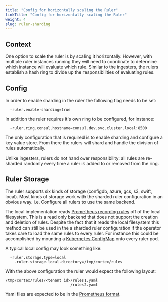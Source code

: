 ```yaml
---
title: "Config for horizontally scaling the Ruler"
linkTitle: "Config for horizontally scaling the Ruler"
weight: 4
slug: ruler-sharding
---
```


## Context

One option to scale the ruler is by scaling it horizontally. However, with multiple ruler instances running they will need to coordinate to determine which instance will evaluate which rule. Similar to the ingesters, the rulers establish a hash ring to divide up the responsibilities of evaluating rules.

## Config

In order to enable sharding in the ruler the following flag needs to be set:

```
  -ruler.enable-sharding=true
```

In addition the ruler requires it's own ring to be configured, for instance:

```
  -ruler.ring.consul.hostname=consul.dev.svc.cluster.local:8500
```

The only configuration that is required is to enable sharding and configure a key value store. From there the rulers will shard and handle the division of rules automatically.

Unlike ingesters, rulers do not hand over responsibility: all rules are re-sharded randomly every time a ruler is added to or removed from the ring.

## Ruler Storage

The ruler supports six kinds of storage (configdb, azure, gcs, s3, swift, local).  Most kinds of storage work with the sharded ruler configuration in an obvious way.  i.e. Configure all rulers to use the same backend.

The local implementation reads [Prometheus recording rules](https://prometheus.io/docs/prometheus/latest/configuration/recording_rules/) off of the local filesystem.  This is a read only backend that does not support the creation and deletion of rules.  Despite the fact that it reads the local filesystem this method can still be used in the a sharded ruler configuration if the operator takes care to load the same rules to every ruler.  For instance this could be accomplished by mounting a [Kubernetes ConfigMap](https://kubernetes.io/docs/concepts/configuration/configmap/) onto every ruler pod.

A typical local config may look something like:
```
  -ruler.storage.type=local
	-ruler.storage.local.directory=/tmp/cortex/rules
```

With the above configuration the ruler would expect the following layout:
```
/tmp/cortex/rules/<tenant id>/rules1.yaml
                             /rules2.yaml
```
Yaml files are expected to be in the [Prometheus format](https://prometheus.io/docs/prometheus/latest/configuration/recording_rules/#recording-rules).


